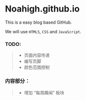 # Noahigh.github.io
This is a easy blog based GitHub.

We will use `HTML5`, `CSS` and `JavaScript`.

### TODO:
> + 页面内容传递
> + 编写页脚
> + 颜色范围控制

### 内容部分：
> + 增加 “每周趣闻” 板块
